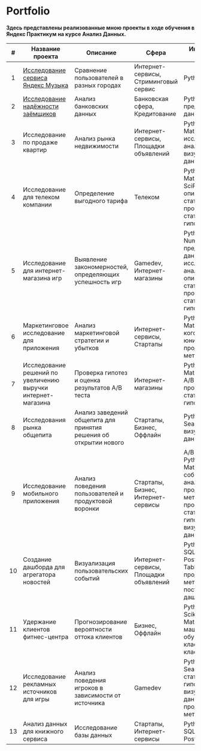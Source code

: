 # Portfolio
**Здесь представлены реализованные мною проекты в ходе обучения в Яндекс Практикум на курсе Анализ Данных.**

|  #  | Название проекта | Описание | Сфера | Инструменты и навыки |
| :-: | ---------------- | -------- | ----- | ----------- |
|  1  | [Исследование сервиса Яндекс Музыка](https://github.com/yakserwork/projects/blob/a9e8ebd124f62a703a9408c2b88f34ab87990a25/yandex-music/README.md) | Сравнение пользователей в разных городах | Интернет-сервисы, Стриминговый сервис | Python, Pandas |
|  2  | [Исследование надёжности заёмщиков](https://github.com/yakserwork/projects/blob/4c031339b446c694d5d850ba285c09134ff55333/bank%20loans/README.md) | Анализ банковских данных | Банковская сфера, Кредитование | Python, Pandas, предобработка данных |
|  3  | Исследование по продаже квартир | Анализ рынка недвижимости | Интернет-сервисы, Площадки объявлений | Python, Pandas, Matplotlib, исследовательский анализ данных, визуализация данных |
|  4  | Исследование для телеком компании | Определение выгодного тарифа | Телеком | Python, Pandas, Matplotlib, NumPy, SciPy, описательная статистика, проверка статистических гипотез |
|  5  | Исследование для интернет-магазина игр | Выявление закономерностей, определяющих успешность игр | Gamedev, Интернет-магазины | Python, Pandas, NumPy, Matplotlib, предобработка данных, исследовательский анализ данных, описательная статистика, проверка статистических гипотез |
|  6  | Маркетинговое исследование для приложения | Анализ маркетинговой стратегии и убытков | Интернет-сервисы, Стартапы | Python, Pandas, Matplotlib, Seaborn, когортный анализ, юнит-экономика, продуктовые метрики |
|  7  | Исследование решений по увеличению выручки интернет-магазина | Проверка гипотез и оценка результатов A/B теста | Интернет-магазины | Python, Pandas, Matplotlib, SciPy, A/B-тестирование, проверка статистических гипотез |
|  8  | Исследования рынка общепита | Анализ заведений общепита для принятия решения об открытии нового | Стартапы, Бизнес, Оффлайн | Python, Pandas, Seaborn, Plotly, визуализация данных |
|  9  | Исследование мобильного приложения | Анализ поведения пользователей и продуктовой воронки | Стартапы, Бизнес, Интернет-сервисы | A/B-тестирование, Python, Pandas, Matplotlib, Seaborn, событийная аналитика, продуктовые метрики, Plotly, проверка статистических гипотез, визуализация данных |
|  10 | Создание дашборда для агрегатора новостей | Визуализация пользовательских событий  | Интернет-сервисы, Площадки объявлений | Python, SQLAlchemy, PostgreSQL, dash, Tableau, продуктовые метрики, построение дашбордов |
|  11 | Удержание клиентов фитнес-центра | Прогнозирование вероятности оттока клиентов | Бизнес, Оффлайн | Python, Pandas, Scikit-learn, Matplotlib, Seaborn, машинное обучение, классификация, кластеризация |
|  12 | Исследование рекламных источников для игры | Анализ поведения игроков в зависимости от источника | Gamedev | Python, Pandas, Seaborn, проверка статистических гипотез, визуализация данных, продуктовые метрики |
|  13 | Анализ данных для книжного сервиса | Исследование базы данных | Стартапы, Интернет-сервисы| Python, SQLAlchemy, PostgreSQL |
